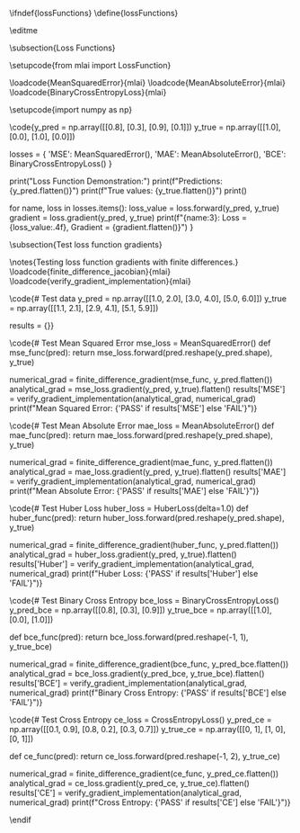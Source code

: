 \ifndef{lossFunctions}
\define{lossFunctions}

\editme

\subsection{Loss Functions}

\setupcode{from mlai import LossFunction}

\loadcode{MeanSquaredError}{mlai}
\loadcode{MeanAbsoluteError}{mlai}
\loadcode{BinaryCrossEntropyLoss}{mlai}

\setupcode{import numpy as np}

\code{y_pred = np.array([[0.8], [0.3], [0.9], [0.1]])
y_true = np.array([[1.0], [0.0], [1.0], [0.0]])

losses = {
    'MSE': MeanSquaredError(),
    'MAE': MeanAbsoluteError(),
    'BCE': BinaryCrossEntropyLoss()
}

print("Loss Function Demonstration:")
print(f"Predictions: {y_pred.flatten()}")
print(f"True values: {y_true.flatten()}")
print()

for name, loss in losses.items():
    loss_value = loss.forward(y_pred, y_true)
    gradient = loss.gradient(y_pred, y_true)
    print(f"{name:3}: Loss = {loss_value:.4f}, Gradient = {gradient.flatten()}")
}


\subsection{Test loss function gradients}

\notes{Testing loss function gradients with finite differences.}
\loadcode{finite_difference_jacobian}{mlai}
\loadcode{verify_gradient_implementation}{mlai}


\code{# Test data
y_pred = np.array([[1.0, 2.0], [3.0, 4.0], [5.0, 6.0]])
y_true = np.array([[1.1, 2.1], [2.9, 4.1], [5.1, 5.9]])

results = {}}

\code{# Test Mean Squared Error
mse_loss = MeanSquaredError()
def mse_func(pred):
	return mse_loss.forward(pred.reshape(y_pred.shape), y_true)

numerical_grad = finite_difference_gradient(mse_func, y_pred.flatten())
analytical_grad = mse_loss.gradient(y_pred, y_true).flatten()
results['MSE'] = verify_gradient_implementation(analytical_grad, numerical_grad)
print(f"Mean Squared Error: {'PASS' if results['MSE'] else 'FAIL'}")}
    
\code{# Test Mean Absolute Error
mae_loss = MeanAbsoluteError()
def mae_func(pred):
	return mae_loss.forward(pred.reshape(y_pred.shape), y_true)

numerical_grad = finite_difference_gradient(mae_func, y_pred.flatten())
analytical_grad = mae_loss.gradient(y_pred, y_true).flatten()
results['MAE'] = verify_gradient_implementation(analytical_grad, numerical_grad)
print(f"Mean Absolute Error: {'PASS' if results['MAE'] else 'FAIL'}")}
    
\code{# Test Huber Loss
huber_loss = HuberLoss(delta=1.0)
def huber_func(pred):
	return huber_loss.forward(pred.reshape(y_pred.shape), y_true)

numerical_grad = finite_difference_gradient(huber_func, y_pred.flatten())
analytical_grad = huber_loss.gradient(y_pred, y_true).flatten()
results['Huber'] = verify_gradient_implementation(analytical_grad, numerical_grad)
print(f"Huber Loss: {'PASS' if results['Huber'] else 'FAIL'}")}
    
\code{# Test Binary Cross Entropy
bce_loss = BinaryCrossEntropyLoss()
y_pred_bce = np.array([[0.8], [0.3], [0.9]])
y_true_bce = np.array([[1.0], [0.0], [1.0]])

def bce_func(pred):
	return bce_loss.forward(pred.reshape(-1, 1), y_true_bce)

numerical_grad = finite_difference_gradient(bce_func, y_pred_bce.flatten())
analytical_grad = bce_loss.gradient(y_pred_bce, y_true_bce).flatten()
results['BCE'] = verify_gradient_implementation(analytical_grad, numerical_grad)
print(f"Binary Cross Entropy: {'PASS' if results['BCE'] else 'FAIL'}")}
    
\code{# Test Cross Entropy
ce_loss = CrossEntropyLoss()
y_pred_ce = np.array([[0.1, 0.9], [0.8, 0.2], [0.3, 0.7]])
y_true_ce = np.array([[0, 1], [1, 0], [0, 1]])

def ce_func(pred):
	return ce_loss.forward(pred.reshape(-1, 2), y_true_ce)

numerical_grad = finite_difference_gradient(ce_func, y_pred_ce.flatten())
analytical_grad = ce_loss.gradient(y_pred_ce, y_true_ce).flatten()
results['CE'] = verify_gradient_implementation(analytical_grad, numerical_grad)
print(f"Cross Entropy: {'PASS' if results['CE'] else 'FAIL'}")}


\endif
